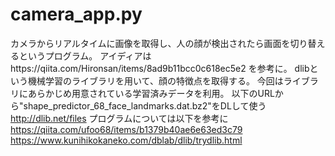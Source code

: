 # camera_app.py
カメラからリアルタイムに画像を取得し、人の顔が検出されたら画面を切り替えるというプログラム。
アイディアはhttps://qiita.com/Hironsan/items/8ad9b11bcc0c618ec5e2 を参考に。
dlibという機械学習のライブラリを用いて、顔の特徴点を取得する。
今回はライブラリにあらかじめ用意されている学習済みデータを利用。
以下のURLから"shape_predictor_68_face_landmarks.dat.bz2"をDLして使う
http://dlib.net/files
プログラムについては以下を参考に
https://qiita.com/ufoo68/items/b1379b40ae6e63ed3c79
https://www.kunihikokaneko.com/dblab/dlib/trydlib.html




